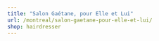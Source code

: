 ```yaml
---
title: "Salon Gaétane, pour Elle et Lui"
url: /montreal/salon-gaetane-pour-elle-et-lui/
shop: hairdresser
---
```

